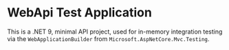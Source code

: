 # WebApi Test Application

This is a .NET 9, minimal API project, used for in-memory integration testing via
the `WebApplicationBuilder` from `Microsoft.AspNetCore.Mvc.Testing`.
